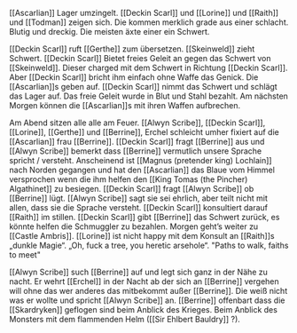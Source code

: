 [[Ascarlian]] Lager umzingelt. [[Deckin Scarl]] und [[Lorine]] und [[Raith]] und [[Todman]] zeigen sich. Die kommen merklich grade aus einer schlacht. Blutig und dreckig. Die meisten äxte einer ein Schwert.

[[Deckin Scarl]] ruft [[Gerthe]] zum übersetzen. [[Skeinweld]] zieht Schwert. [[Deckin Scarl]] Bietet freies Geleit an gegen das Schwert von [[Skeinweld]]. Dieser charged mit dem Schwert in Richtung [[Deckin Scarl]]. Aber [[Deckin Scarl]] bricht ihm einfach ohne Waffe das Genick. Die [[Ascarlian]]s geben auf. [[Deckin Scarl]] nimmt das Schwert und schlägt das Lager auf. Das freie Geleit wurde in Blut und Stahl bezahlt. Am nächsten Morgen können die [[Ascarlian]]s mit ihren Waffen aufbrechen.

Am Abend sitzen alle alle am Feuer.  [[Alwyn Scribe]], [[Deckin Scarl]], [[Lorine]], [[Gerthe]] und [[Berrine]], Erchel schleicht umher fixiert auf die [[Ascarlian]] frau [[Berrine]]. [[Deckin Scarl]] fragt [[Berrine]] aus und [[Alwyn Scribe]] bemerkt dass [[Berrine]] vermutlich unsere Sprache spricht / versteht. Anscheinend ist [[Magnus (pretender king) Lochlain]] nach Norden gegangen und hat den [[Ascarlian]] das Blaue vom Himmel versprochen wenn die ihm helfen den [[King Tomas (the Pincher) Algathinet]] zu besiegen. [[Deckin Scarl]] fragt [[Alwyn Scribe]] ob [[Berrine]] lügt. [[Alwyn Scribe]] sagt sie sei ehrlich, aber teilt nicht mit allen, dass sie die Sprache versteht. [[Deckin Scarl]] konsultiert darauf [[Raith]] im stillen. [[Deckin Scarl]] gibt [[Berrine]] das Schwert zurück, es könnte helfen die Schmuggler zu bezahlen. Morgen geht’s weiter zu [[Castle Ambris]]. [[Lorine]] ist nicht happy mit dem Konsult an [[Raith]]s „dunkle Magie“.  „Oh, fuck a tree, you heretic arsehole“. "Paths to walk, faiths to meet"

[[Alwyn Scribe]] such [[Berrine]] auf und legt sich ganz in der Nähe zu nacht. Er wehrt [[Erchel]] in der Nacht ab der sich an [[Berrine]] vergehen will ohne das wer anderes das mitbekommt außer [[Berrine]]. Die weiß nicht was er wollte und spricht [[Alwyn Scribe]] an. [[Berrine]] offenbart dass die [[Skardryken]] geflogen sind beim Anblick des Krieges. Beim Anblick des Monsters mit dem flammenden Helm ([[Sir Ehlbert Bauldry]] ?).